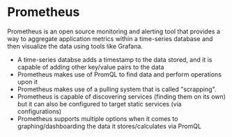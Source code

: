 # Prometheus
Prometheus is an open source monitoring and alerting tool that provides a way to aggregate application metrics within a time-series database and then visualize the data using tools like Grafana.
- A time-series databse adds a timestamp to the data stored, and it is capable of adding other key/value pairs to the data
- Prometheus makes use of PromQL to find data and perform operations upon it
- Prometheus makes use of a pulling system that is called "scrapping". 
- Prometheus is capable of discovering services (finding them on its own) but it can also be configured to target static services (via configurations)
- Prometheus supports multiple options when it comes to graphing/dashboarding the data it stores/calculates via PromQL